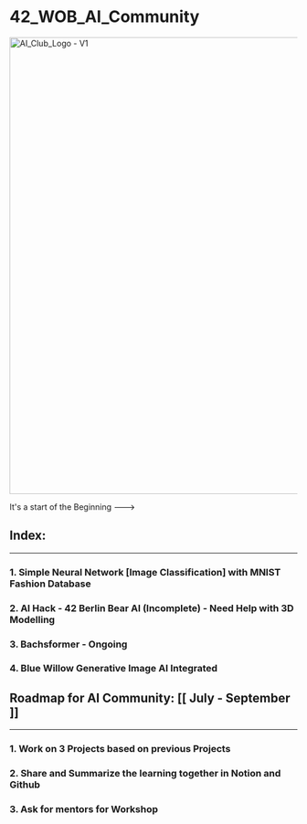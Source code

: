 # 42_WOB_AI_Community
<img src="https://github.com/mdabir1203/42_WOB_AI_Community/assets/66947064/df2f3443-f549-480f-b079-113b0154b6fc" alt="AI_Club_Logo - V1" style="width: 800px;">


It's a start of the Beginning --->

## Index:
-------------------------------------------------------------------------------------------------------------------------------------------------------------------------------------------------
### 1. Simple Neural Network [Image Classification] with MNIST Fashion Database 
### 2. AI Hack - 42 Berlin Bear AI (Incomplete) - Need Help with 3D Modelling 
### 3. Bachsformer - Ongoing
### 4. Blue Willow Generative Image AI Integrated
   
## Roadmap for AI Community: [[ July - September ]]
----------------------------------------------------------------------------------------------------------------------------------------------------------------------------------------
### 1. Work on 3 Projects based on previous Projects
### 2. Share and Summarize the learning together in Notion and Github
### 3. Ask for mentors for Workshop 
